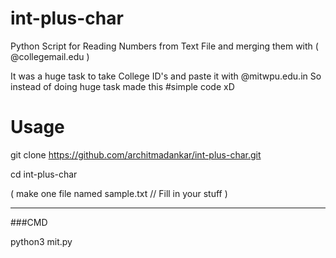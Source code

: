 # int-plus-char
Python Script for Reading Numbers from Text File and merging them with ( @collegemail.edu )

It was a huge task to take College ID's and paste it with @mitwpu.edu.in 
So instead of doing huge task made this #simple code xD

# Usage

git clone https://github.com/architmadankar/int-plus-char.git

cd int-plus-char

( make one file named sample.txt // Fill in your stuff )

---

###CMD

python3 mit.py
